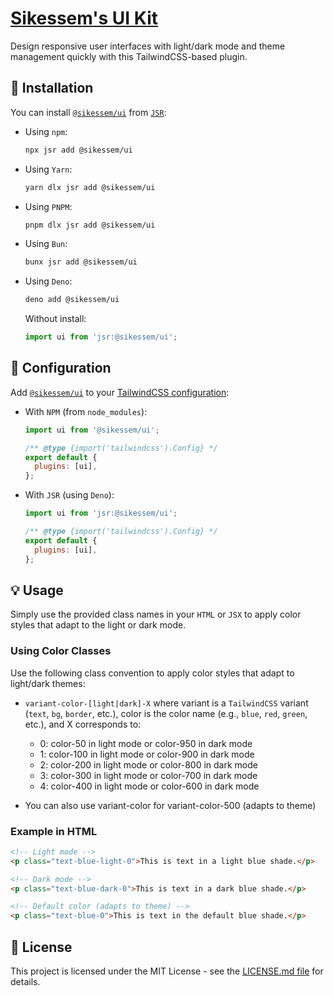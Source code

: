 # [Sikessem's UI Kit](https://sikessem.github.io/ui)

Design responsive user interfaces with light/dark mode and theme management quickly with this TailwindCSS-based plugin.

## 🚀 Installation

You can install [`@sikessem/ui`](https://sikessem.github.io/ui) from [`JSR`](https://jsr.io/@sikessem/ui):

- Using `npm`:

  ```bash
  npx jsr add @sikessem/ui
  ```

- Using `Yarn`:

  ```bash
  yarn dlx jsr add @sikessem/ui
  ```

- Using `PNPM`:

  ```bash
  pnpm dlx jsr add @sikessem/ui
  ```

- Using `Bun`:

  ```bash
  bunx jsr add @sikessem/ui
  ```

- Using `Deno`:

  ```bash
  deno add @sikessem/ui
  ```

  Without install:

  ```typescript
  import ui from 'jsr:@sikessem/ui';
  ```

## 🔧 Configuration

Add [`@sikessem/ui`](https://sikessem.github.io/ui) to your [TailwindCSS configuration](https://tailwindcss.com/docs/configuration):

- With `NPM` (from `node_modules`):

  ```javascript ins={1,5}
  import ui from '@sikessem/ui';

  /** @type {import('tailwindcss').Config} */
  export default {
  	plugins: [ui],
  };
  ```

- With `JSR` (using `Deno`):

  ```javascript ins={1,5}
  import ui from 'jsr:@sikessem/ui';

  /** @type {import('tailwindcss').Config} */
  export default {
  	plugins: [ui],
  };
  ```

## 💡 Usage

Simply use the provided class names in your `HTML` or `JSX` to apply color styles that adapt to the light or dark mode.

### Using Color Classes

Use the following class convention to apply color styles that adapt to light/dark themes:

- `variant-color-[light|dark]-X` where variant is a `TailwindCSS` variant (`text`, `bg`, `border`, etc.), color is the color name (e.g., `blue`, `red`, `green`, etc.), and X corresponds to:

  - 0: color-50 in light mode or color-950 in dark mode
  - 1: color-100 in light mode or color-900 in dark mode
  - 2: color-200 in light mode or color-800 in dark mode
  - 3: color-300 in light mode or color-700 in dark mode
  - 4: color-400 in light mode or color-600 in dark mode
- You can also use variant-color for variant-color-500 (adapts to theme)

### Example in HTML

```html
<!-- Light mode -->
<p class="text-blue-light-0">This is text in a light blue shade.</p>

<!-- Dark mode -->
<p class="text-blue-dark-0">This is text in a dark blue shade.</p>

<!-- Default color (adapts to theme) -->
<p class="text-blue-0">This is text in the default blue shade.</p>
```

## 📄 License

This project is licensed under the MIT License - see the [LICENSE.md file](./LICENSE.md) for details.
